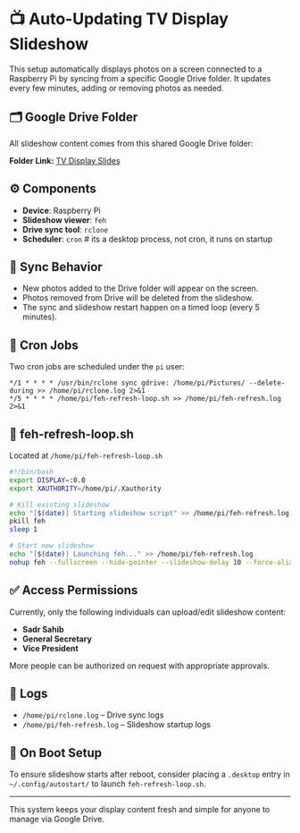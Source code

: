 # 📺 Auto-Updating TV Display Slideshow

This setup automatically displays photos on a screen connected to a Raspberry Pi by syncing from a specific Google Drive folder. It updates every few minutes, adding or removing photos as needed.

## 🗂️ Google Drive Folder

All slideshow content comes from this shared Google Drive folder:

**Folder Link:** [TV Display Slides](https://drive.google.com/drive/u/2/folders/1kaEBIHKSJzDsT7oU51lDW922jzYBacAr)

## ⚙️ Components

* **Device**: Raspberry Pi
* **Slideshow viewer**: `feh`
* **Drive sync tool**: `rclone`
* **Scheduler**: `cron` #  its a desktop process, not cron, it runs on startup

## 🔁 Sync Behavior

* New photos added to the Drive folder will appear on the screen.
* Photos removed from Drive will be deleted from the slideshow.
* The sync and slideshow restart happen on a timed loop (every 5 minutes).

## 🧪 Cron Jobs

Two cron jobs are scheduled under the `pi` user:

```cron
*/1 * * * * /usr/bin/rclone sync gdrive: /home/pi/Pictures/ --delete-during >> /home/pi/rclone.log 2>&1
*/5 * * * * /home/pi/feh-refresh-loop.sh >> /home/pi/feh-refresh.log 2>&1
```

## 📜 feh-refresh-loop.sh

Located at `/home/pi/feh-refresh-loop.sh`

```bash
#!/bin/bash
export DISPLAY=:0.0
export XAUTHORITY=/home/pi/.Xauthority

# Kill existing slideshow
echo "[$(date)] Starting slideshow script" >> /home/pi/feh-refresh.log
pkill feh
sleep 1

# Start new slideshow
echo "[$(date)] Launching feh..." >> /home/pi/feh-refresh.log
nohup feh --fullscreen --hide-pointer --slideshow-delay 10 --force-aliasing --auto-rotate --zoom max --scale-down /home/pi/Pictures > /dev/null 2>&1 &
```

## ✅ Access Permissions

Currently, only the following individuals can upload/edit slideshow content:

* **Sadr Sahib**
* **General Secretary**
* **Vice President**

More people can be authorized on request with appropriate approvals.

## 🧼 Logs

* `/home/pi/rclone.log` – Drive sync logs
* `/home/pi/feh-refresh.log` – Slideshow startup logs

## 🔄 On Boot Setup

To ensure slideshow starts after reboot, consider placing a `.desktop` entry in `~/.config/autostart/` to launch `feh-refresh-loop.sh`.

---

This system keeps your display content fresh and simple for anyone to manage via Google Drive.
